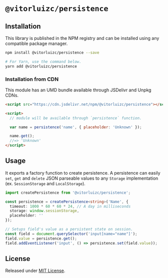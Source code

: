 # `@vitorluizc/persistence`

## Installation

This library is published in the NPM registry and can be installed using any compatible package manager.

```sh
npm install @vitorluizc/persistence --save

# For Yarn, use the command below.
yarn add @vitorluizc/persistence
```

### Installation from CDN

This module has an UMD bundle available through JSDelivr and Unpkg CDNs.

```html
<script src="https://cdn.jsdelivr.net/npm/@vitorluizc/persistence"></script>

<script>
  // module will be available through `persistence` function.

  var name = persistence('name', { placeholder: 'Unknown' });

  name.get();
  //=> 'Unknown'
</script>
```

## Usage

It exports a factory function to create persistence. A persistence can easily `set`, `get` and `delete` JSON parseable values to any `Storage` implementation (ex. `SessionStorage` and `LocalStorage`).

```ts
import createPersistence from '@vitorluizc/persistence';

const persistence = createPersistence<string>('Name', {
  timeout: 1000 * 60 * 60 * 24, // A day in milliseconds
  storage: window.sessionStorage,
  placeholder: ''
});

// Setups field's value as a persistent state on session.
const field = document.querySelector('input[name="name"]');
field.value = persistence.get();
field.addEventListener('input', () => persistence.set(field.value));
```

## License

Released under [MIT License](./LICENSE).
